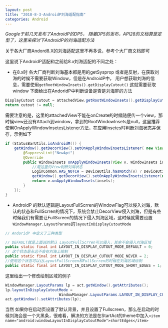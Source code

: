 ```yaml
---
layout: post
title: "2018-8-3-AndroidP刘海适配指南"
categories: Android
---
```


*Google于前几天发布了AndroidP的DP5， 随着DP5的发布，API28的文档算是定型了，这里来探讨下AndroidP的刘海适配方法*

关于各大厂商Andord8.X的刘海适配这里不再多说，参考个大厂商文档即可

这里说下AndroidP适配和之前给8.x刘海适配的不同之处：
* 在8.x时 各大厂商判断刘海基本都是用的getSysprop 或者是反射，在获取刘海的时候不需要获取Window，但是在AndroidP中， 用户想获取刘海的信息，需要使用`getRootWindowInsets().getDisplayCutout()` 这就需要获取window
下面给出在AndoridP中判断设备是否是刘海屏的方法
```java
DisplayCutout cutout = attachedView.getRootWindowInsets().getDisplayCutout();
return cutout != null;
```
需要注意的是，这里的attachedView不能在onCreate的时候随便传一个view，那时候view还没有Attach到window，拿到的RootWindowInsets是null，这里推荐使用OnApplyWindowInsetesListener方法，在应用Insetes时判断刘海状态并保存，示例如下
```java
if (StatusBarUtils.isAndroidM()) {
    getWindow().getDecorView().setOnApplyWindowInsetsListener( new View.OnApplyWindowInsetsListener() {
        @SuppressLint("NewApi")
        @Override
        public WindowInsets onApplyWindowInsets(View v, WindowInsets insets) {
            //用这里的View判断刘海状态
            LoginCommon.HAS_NOTCH = DeviceUtils.hasNotch(v) ? DeviceUtils.HAS_NOTCH : DeviceUtils.NO_NOTCH;
            getWindow().getDecorView().setOnApplyWindowInsetsListener(null);
            return v.onApplyWindowInsets(insets);
        }
    });
}
```

* AndroidP 的默认逻辑是LayoutFullScrren的WindowFlag可以侵入刘海，默认的状态和FullScrren的情况下，系统会禁止DecorView侵入刘海，但是有些时候我们有需要让FullScreen的情况下侵入刘海区域，这时候就需要设置`WindowManager.LayoutParams`的`layoutInDisplayCutoutMode`
```java 
// AndoridP 中定义了三种类型

// DEFAULT就是上面说的默认 LayoutFullScrren可以侵入，其余不会侵入刘海区域
public static final int LAYOUT_IN_DISPLAY_CUTOUT_MODE_DEFAULT = 0;
// 这个状态是永远不会在刘海上绘制
public static final int LAYOUT_IN_DISPLAY_CUTOUT_MODE_NEVER = 2;
//使用这个状态可以让LayoutFullScreen和FullScrren的时候在刘海区域绘制
public static final int LAYOUT_IN_DISPLAY_CUTOUT_MODE_SHORT_EDGES = 1;
```

这里给出一个修改绘制区域的例子 
```java
WindowManager.LayoutParams lp = act.getWindow().getAttributes();
lp.layoutInDisplayCutoutMode =
                        WindowManager.LayoutParams.LAYOUT_IN_DISPLAY_CUTOUT_MODE_SHORT_EDGES;
act.getWindow().setAttributes(lp);
```

当然 如果你在启动页设置了默认背景，并且设置了Fullscreen，那么在启动的时候刘海会是一个大黑条，很难看，解决的方法是在StartAct的theme中加入`<item name="android:windowLayoutInDisplayCutoutMode">shortEdges</item>`
